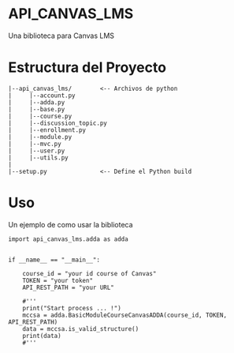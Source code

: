 # API_CANVAS_LMS

Una biblioteca para Canvas LMS

# Estructura del Proyecto

```
|--api_canvas_lms/        <-- Archivos de python
|     |--account.py         
|     |--adda.py         
|     |--base.py         
|     |--course.py         
|     |--discussion_topic.py         
|     |--enrollment.py          
|     |--module.py          
|     |--mvc.py          
|     |--user.py          
|     |--utils.py          
|
|--setup.py               <-- Define el Python build
```

# Uso

Un ejemplo de como usar la biblioteca

```
import api_canvas_lms.adda as adda 
```

```

if __name__ == "__main__":

    course_id = "your id course of Canvas"
    TOKEN = "your token"
    API_REST_PATH = "your URL"

    #''' 
    print("Start process ... !")
    mccsa = adda.BasicModuleCourseCanvasADDA(course_id, TOKEN, API_REST_PATH)
    data = mccsa.is_valid_structure()    
    print(data)
    #'''
```

